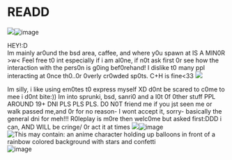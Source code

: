 # READD
<img src="https://64.media.tumblr.com/6a5f31a00ea2dc1275e015cd49ee4736/612281d0746782a2-98/s1280x1920/be476af1fef6cd1aadf17a9110ec5f29f1bc14cd.pnj"/>![image](https://github.com/user-attachments/assets/95f202f2-350b-4dc6-9486-287c87a247b6)

HEY!:D  
Im mainly ar0und the bsd area, caffee, and where y0u spawn at IS A MIN0R >w< Feel free t0 int especially if i am al0ne, if n0t ask first 0r see how the 
interaction with the pers0n is g0ing bef0rehand! I dislike t0 many ppl interacting at 0nce th0..0r 0verly cr0wded sp0ts. C+H is fine<33
<img src="https://64.media.tumblr.com/238d49185ccbf5b85fc6fb2ad95c73b4/459d61667353a099-e0/s500x750/663e4468ee22cb18e64c84e2faab5d4f5d7ea2d2.pnj"/>

 Im silly, i like using em0tes t0 express myself XD d0nt be scared to c0me to mee i d0nt bite:)) Im into sprunki, bsd, sanri0 and a l0t 0f 0ther stuff PPL AROUND 19+ DNI PLS PLS PLS. D0 N0T friend me if you jst seen me or walk passed me,and 0r for no reason- I wont accept it, sorry- basically the general dni for meh!!! R0leplay is m0re then welc0me but asked first:DDD
i can, AND WILL be cringe/ 0r act it at times <img src="https://64.media.tumblr.com/e9a3838930bb259df45e5ef3ac17b1c5/d6a3d52be54bb3a2-38/s250x400/e078892eeaeb358129b4ad6c714727be5a6fc8d5.gifv"/>![image](https://github.com/user-attachments/assets/b8cd3206-231a-4e95-b40a-adfabb87a369)
<img src="https://i.pinimg.com/474x/05/9a/36/059a36a7802aba32474c0d5dfcabb591.jpg" alt="This may contain: an anime character holding up balloons in front of a rainbow colored background with stars and confetti"/>![image](https://github.com/user-attachments/assets/48229dbc-5440-408e-92e2-c4df564721f7)

